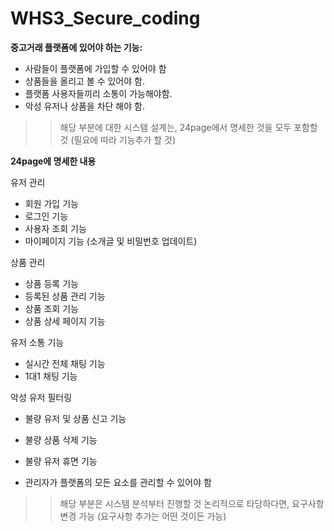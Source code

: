 # WHS3_Secure_coding
**중고거래 플랫폼에 있어야 하는 기능:**

- 사람들이 플랫폼에 가입할 수 있어야 함
- 상품들을 올리고 볼 수 있어야 함.
- 플랫폼 사용자들끼리 소통이 가능해야함.
- 악성 유저나 상품을 차단 해야 함.

>>해당 부분에 대한 시스템 설계는, 24page에서 명세한 것을 모두 포함할 것
(필요에 따라 기능추가 할 것)

**24page에 명세한 내용**

유저 관리

- 회원 가입 기능
- 로그인 기능
- 사용자 조회 기능
- 마이페이지 기능 (소개글 및 비밀번호 업데이트)

상품 관리

- 상품 등록 기능
- 등록된 상품 관리 기능
- 상품 조회 기능
- 상품 상세 페이지 기능

유저 소통 기능

- 실시간 전체 채팅 기능
- 1대1 채팅 기능

악성 유저 필터링

- 불량 유저 및 상품 신고 기능
- 불량 상품 삭제 기능
- 불량 유저 휴면 기능

- 관리자가 플랫폼의 모든 요소를 관리할 수 있어야 함
>>해당 부분은 시스템 분석부터 진행할 것 논리적으로 타당하다면,
요구사항 변경 가능 (요구사항 추가는 어떤 것이든 가능)
